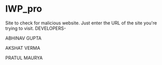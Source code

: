 # IWP_pro
Site to check for malicious website. Just enter the URL of the site you're trying to visit. 
DEVELOPERS-

ABHINAV GUPTA

AKSHAT VERMA

PRATUL MAURYA
